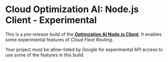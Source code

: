 # Cloud Optimization AI: Node.js Client - Experimental

This is a *pre-release* build of the [**Optimzation AI Node.js Client**](https://github.com/googleapis/nodejs-cloud-optimization).
It enables some experimental features of *Cloud Fleet Routing*.

Your project must be allow-listed by Google for experimental API access
to use some of the features in this build.
